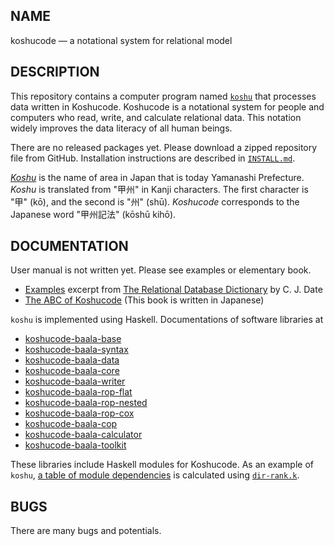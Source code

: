NAME
----------------------

koshucode — a notational system for relational model


DESCRIPTION
----------------------

This repository contains a computer program named
[`koshu`](baala/calculator/koshu.hs)
that processes data written in Koshucode.
Koshucode is a notational system for people and computers
who read, write, and calculate relational data.
This notation widely improves the data literacy of all human beings.

There are no released packages yet.
Please download a zipped repository file from GitHub.
Installation instructions are described
in [`INSTALL.md`](INSTALL.md).

*[Koshu](http://en.wikipedia.org/wiki/Kai_Province)*
is the name of area in Japan that is today
Yamanashi Prefecture.
*Koshu* is translated from "甲州" in Kanji characters.
The first character is "甲" (kō),
and the second is "州" (shū).
*Koshucode* corresponds to the Japanese word
"甲州記法" (kōshū kihō).



DOCUMENTATION
----------------------

User manual is not written yet.
Please see examples or elementary book.

* [Examples][example] excerpt from [The Relational Database Dictionary][dictionary] by C. J. Date
* [The ABC of Koshucode][abc-of-koshucode]
  (This book is written in Japanese)

`koshu` is implemented using Haskell.
Documentations of software libraries at

* [koshucode-baala-base]
* [koshucode-baala-syntax]
* [koshucode-baala-data]
* [koshucode-baala-core]
* [koshucode-baala-writer]
* [koshucode-baala-rop-flat]
* [koshucode-baala-rop-nested]
* [koshucode-baala-rop-cox]
* [koshucode-baala-cop]
* [koshucode-baala-calculator]
* [koshucode-baala-toolkit]

These libraries include Haskell modules for Koshucode.
As an example of `koshu`, [a table of module dependencies][DIR-RANK-ALL]
is calculated using [`dir-rank.k`][dir-rank].


BUGS
----------------------

There are many bugs and potentials.


[example]:                    https://github.com/seinokatsuhiro/koshucode-example/tree/master/dictionary
[dictionary]:                 http://shop.oreilly.com/product/9780596527983.do
[abc-of-koshucode]:           https://github.com/seinokatsuhiro/abc-of-koshucode/tree/master/draft/english

[koshucode-baala-base]:       https://seinokatsuhiro.github.io/koshucode/doc/html/koshucode-baala-base/
[koshucode-baala-syntax]:     https://seinokatsuhiro.github.io/koshucode/doc/html/koshucode-baala-syntax/
[koshucode-baala-data]:       https://seinokatsuhiro.github.io/koshucode/doc/html/koshucode-baala-data/
[koshucode-baala-core]:       https://seinokatsuhiro.github.io/koshucode/doc/html/koshucode-baala-core/
[koshucode-baala-writer]:     https://seinokatsuhiro.github.io/koshucode/doc/html/koshucode-baala-writer/
[koshucode-baala-rop-flat]:   https://seinokatsuhiro.github.io/koshucode/doc/html/koshucode-baala-rop-flat/
[koshucode-baala-rop-nested]: https://seinokatsuhiro.github.io/koshucode/doc/html/koshucode-baala-rop-nested/
[koshucode-baala-rop-cox]:    https://seinokatsuhiro.github.io/koshucode/doc/html/koshucode-baala-rop-cox/
[koshucode-baala-cop]:        https://seinokatsuhiro.github.io/koshucode/doc/html/koshucode-baala-cop/
[koshucode-baala-calculator]: https://seinokatsuhiro.github.io/koshucode/doc/html/koshucode-baala-calculator/
[koshucode-baala-toolkit]:    https://seinokatsuhiro.github.io/koshucode/doc/html/koshucode-baala-toolkit/

[DIR-RANK-ALL]:               baala/import/DIR-RANK-ALL.k
[dir-rank]:                   baala/import/dir-rank.k
